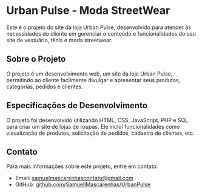 # Urban Pulse - Moda StreetWear

Este é o projeto do site da loja Urban Pulse, desenvolvido para atender às necessidades do cliente em gerenciar o conteúdo e funcionalidades do seu site de vestuário, tênis e moda streetwear.

## Sobre o Projeto

O projeto é um desenvolvimento web, um site da loja Urban Pulse, permitindo ao cliente facilmente divulgar e apresentar seus produtos, categorias, pedidos e clientes.

## Especificações de Desenvolvimento

O projeto foi desenvolvido utilizando HTML, CSS, JavaScript, PHP e SQL para criar um site de lojas de roupas. Ele inclui funcionalidades como visualização de produtos, solicitação de pedidos, cadastro de clientes, etc.

## Contato

Para mais informações sobre este projeto, entre em contato:

- Email: samuelmascarenhascontato@gmail.com
- GitHub: [github.com/SamuellMascarenhas/UrbanPulse](https://github.com/SamuellMascarenhas/UrbanPulse)